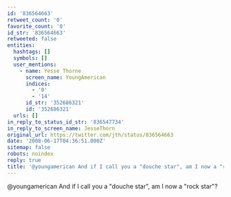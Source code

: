 ```yaml
---
id: '836564663'
retweet_count: '0'
favorite_count: '0'
id_str: '836564663'
retweeted: false
entities:
  hashtags: []
  symbols: []
  user_mentions:
    - name: Yesse Thorne
      screen_name: YoungAmerican
      indices:
        - '0'
        - '14'
      id_str: '352686321'
      id: '352686321'
  urls: []
in_reply_to_status_id_str: '836547734'
in_reply_to_screen_name: JesseThorn
original_url: https://twitter.com/jth/status/836564663
date: '2008-06-17T04:36:51.000Z'
sitemap: false
robots: noindex
reply: true
title: '@youngamerican And if I call you a "douche star", am I now a "rock star"?'
---
```


@youngamerican And if I call you a "douche star", am I now a "rock star"?
